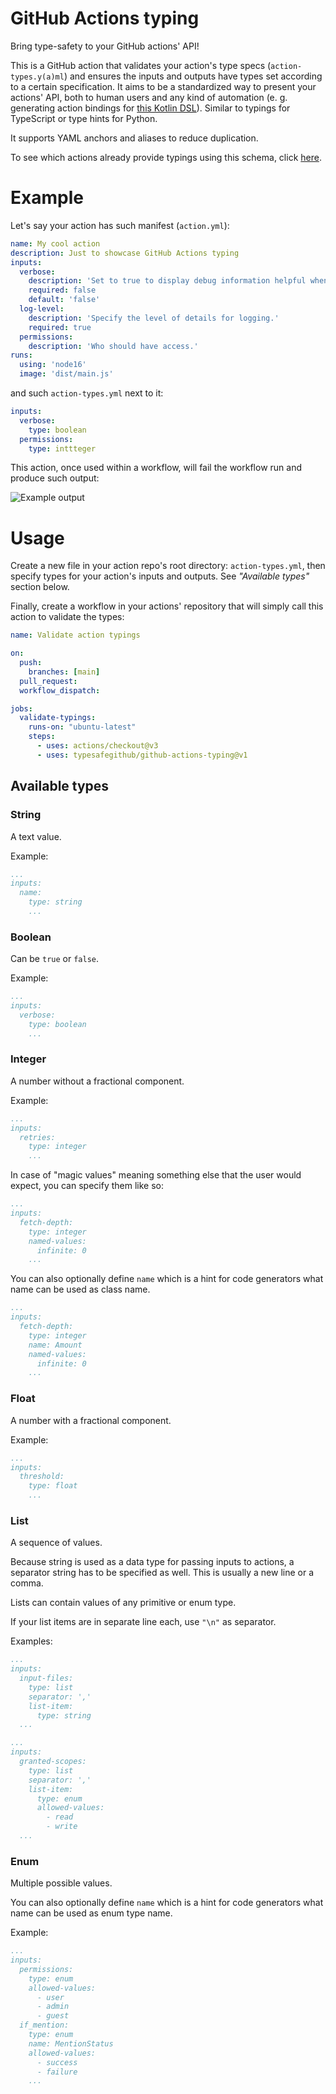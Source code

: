 # GitHub Actions typing

Bring type-safety to your GitHub actions' API!

This is a GitHub action that validates your action's type specs (`action-types.y(a)ml`) and ensures the inputs and
outputs have types set according to a certain specification.
It aims to be a standardized way to present your actions' API, both to human users and any kind of automation (e. g. generating action bindings for [this Kotlin DSL](https://github.com/typesafegithub/github-workflows-kt)).
Similar to typings for TypeScript or type hints for Python.

It supports YAML anchors and aliases to reduce duplication.

To see which actions already provide typings using this schema, click [here](https://github.com/typesafegithub/github-actions-typing/network/dependents).

# Example

Let's say your action has such manifest (`action.yml`):

```yaml
name: My cool action
description: Just to showcase GitHub Actions typing
inputs:
  verbose:
    description: 'Set to true to display debug information helpful when troubleshooting issues with this action.'
    required: false
    default: 'false'
  log-level:
    description: 'Specify the level of details for logging.'
    required: true
  permissions:
    description: 'Who should have access.'
runs:
  using: 'node16'
  image: 'dist/main.js'
```

and such `action-types.yml` next to it:

```yaml
inputs:
  verbose:
    type: boolean
  permissions:
    type: inttteger
```

This action, once used within a workflow, will fail the workflow run and produce such output:

![Example output](docs/ExampleOutput.png)

# Usage

Create a new file in your action repo's root directory: `action-types.yml`, then specify types for your
action's inputs and outputs. See _"Available types"_ section below.

Finally, create a workflow in your actions' repository that will simply call this action to validate the types:

```yaml
name: Validate action typings

on:
  push:
    branches: [main]
  pull_request:
  workflow_dispatch:

jobs:
  validate-typings:
    runs-on: "ubuntu-latest"
    steps:
      - uses: actions/checkout@v3
      - uses: typesafegithub/github-actions-typing@v1
```

## Available types

### String

A text value.

Example:

```yaml
...
inputs:
  name:
    type: string
    ...
```

### Boolean

Can be `true` or `false`.

Example:

```yaml
...
inputs:
  verbose:
    type: boolean
    ...
```

### Integer

A number without a fractional component.

Example:

```yaml
...
inputs:
  retries:
    type: integer
    ...
```

In case of "magic values" meaning something else that the user would expect, you can specify them like so:

```yaml
...
inputs:
  fetch-depth:
    type: integer
    named-values:
      infinite: 0
    ...
```

You can also optionally define `name` which is a hint for code generators what name can be used as class name.

```yaml
...
inputs:
  fetch-depth:
    type: integer
    name: Amount
    named-values:
      infinite: 0
    ...
```

### Float

A number with a fractional component.

Example:

```yaml
...
inputs:
  threshold:
    type: float
    ...
```

### List

A sequence of values.

Because string is used as a data type for passing inputs to actions, a separator string has to be
specified as well. This is usually a new line or a comma.

Lists can contain values of any primitive or enum type.

If your list items are in separate line each, use `"\n"` as separator.

Examples:

```yaml
...
inputs:
  input-files:
    type: list
    separator: ','
    list-item:
      type: string
  ...
```

```yaml
...
inputs:
  granted-scopes:
    type: list
    separator: ','
    list-item:
      type: enum
      allowed-values:
        - read
        - write
  ...
```

### Enum

Multiple possible values.

You can also optionally define `name` which is a hint for code generators what name can be used as enum type name.

Example:
```yaml
...
inputs:
  permissions:
    type: enum
    allowed-values:
      - user
      - admin
      - guest
  if_mention:
    type: enum
    name: MentionStatus
    allowed-values:
      - success
      - failure
    ...
```
